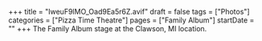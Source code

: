 +++
title = "IweuF9lMO_Oad9Ea5r6Z.avif"
draft = false
tags = ["Photos"]
categories = ["Pizza Time Theatre"]
pages = ["Family Album"]
startDate = ""
+++
The Family Album stage at the Clawson, MI location.
